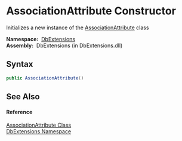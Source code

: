 AssociationAttribute Constructor
================================
Initializes a new instance of the [AssociationAttribute][1] class

  **Namespace:**  [DbExtensions][2]  
  **Assembly:**  DbExtensions (in DbExtensions.dll)

Syntax
------

```csharp
public AssociationAttribute()
```


See Also
--------

#### Reference
[AssociationAttribute Class][1]  
[DbExtensions Namespace][2]  

[1]: README.md
[2]: ../README.md